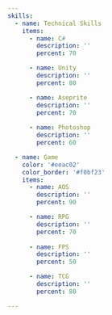 ```yaml
---
skills:
  - name: Technical Skills
    items:
      - name: C#
        description: ''
        percent: 70

      - name: Unity
        description: ''
        percent: 80

      - name: Aseprite
        description: ''
        percent: 70
      
      - name: Photoshop
        description: ''
        percent: 60

  - name: Game
    color: '#eeac02'
    color_border: '#f0bf23'
    items:    
      - name: AOS
        description: ''
        percent: 90

      - name: RPG
        description: ''
        percent: 70
      
      - name: FPS
        description: ''
        percent: 50

      - name: TCG
        description: ''
        percent: 80

---
```







